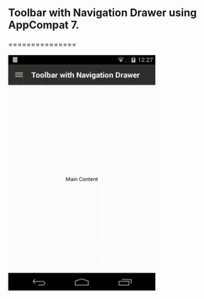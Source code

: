 ## Toolbar with Navigation Drawer using AppCompat 7.

===============


<img src="https://raw.githubusercontent.com/greenhalolabs/lollipopsamples/master/misc/toolbar%20with%20navigation%20drawer.gif" align="left" height="480" width="300" />







